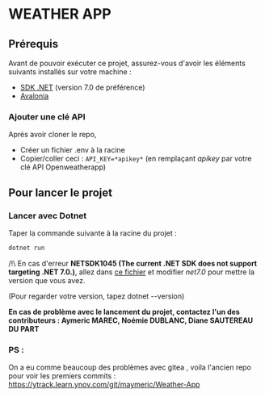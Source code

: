 # WEATHER APP

## Prérequis

Avant de pouvoir exécuter ce projet, assurez-vous d'avoir les éléments suivants installés sur votre machine :

- [SDK .NET](https://dotnet.microsoft.com/download) (version 7.0 de préférence)
- [Avalonia](https://avaloniaui.net/)

### Ajouter une clé API

Après avoir cloner le repo,

- Créer un fichier .env à la racine
- Copier/coller ceci : ```API_KEY=*apikey*``` (en remplaçant *apikey* par votre clé API Openweatherapp)

## Pour lancer le projet

### Lancer avec Dotnet

Taper la commande suivante à la racine du projet :

```powershell
dotnet run
```

/!\ En cas d'erreur **NETSDK1045 (The current .NET SDK does not support targeting .NET 7.0.)**, allez dans [ce fichier](GetStartedApp.csproj) et modifier *net7.0* pour mettre la version que vous avez.

(Pour regarder votre version, tapez dotnet --version)

**En cas de problème avec le lancement du projet, contactez l'un des contributeurs : Aymeric MAREC, Noémie DUBLANC, Diane SAUTEREAU DU PART**

### PS :
On a eu comme beaucoup des problèmes avec gitea , voila l'ancien repo pour voir les premiers commits :  
https://ytrack.learn.ynov.com/git/maymeric/Weather-App